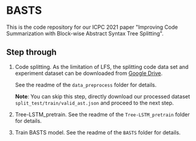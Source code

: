 # BASTS
This is the code repository for our ICPC 2021 paper "Improving Code Summarization with Block-wise Abstract Syntax Tree Splitting".


## Step through
1. Code splitting. As the limitation of LFS, the splitting code data set and experiment dataset can be downloaded from [Google Drive](https://drive.google.com/drive/folders/12N-pBzlHhoIgSku7onVPvQrc_JQJw1Q9?usp=sharing).

	See the readme of the `data_preprocess` folder for details.

	**Note**: You can skip this step, directly download our processed dataset `split_test/train/valid_ast.json` and proceed to the next step.

2. Tree-LSTM_pretrain. See the readme of the `Tree-LSTM_pretrain` folder for details.
   
3. Train BASTS model. See the readme of the `BASTS` folder for details.